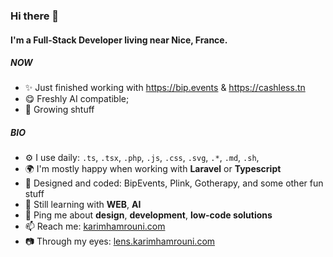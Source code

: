 ### Hi there 👋

#### I'm a Full-Stack Developer living near Nice, France.

##### NOW

- ✨ Just finished working with https://bip.events & https://cashless.tn
- 😋 Freshly AI compatible;
- 🍑 Growing shtuff

##### BIO

- ⚙️ I use daily: `.ts`, `.tsx`, `.php`, `.js`, `.css`, `.svg`, `.*`, `.md`, `.sh`, 
- 🌍 I'm mostly happy when working with **Laravel** or **Typescript**
- 💅 Designed and coded: BipEvents, Plink, Gotherapy, and some other fun stuff
- 🌱 Still learning with **WEB**, **AI**
- 💬 Ping me about **design**, **development**, **low-code solutions**
- 📫 Reach me: [karimhamrouni.com](https://karimhamrouni.com)
- 📷 Through my eyes: [lens.karimhamrouni.com](https://lens.karimhamrouni.com)
